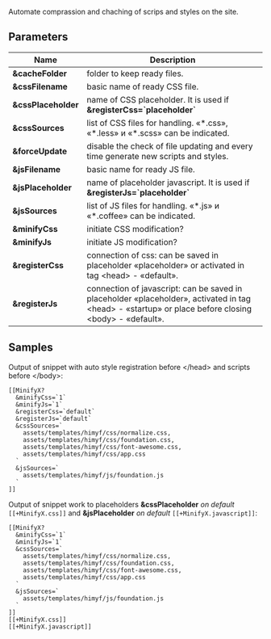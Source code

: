 Automate comprassion and chaching of scrips and styles on the site.

## Parameters
Name                | Description
--------------------|-------------------------------------------------------------------------------------------------------------------------------------------------------
**&cacheFolder**    | folder to keep ready files.
**&cssFilename**    | basic name of ready CSS file.
**&cssPlaceholder** | name of CSS placeholder. It is used if **&registerCss=\`placeholder\`**
**&cssSources**     | list of CSS files for handling. «\*.css», «\*.less» и «\*.scss» can be indicated.
**&forceUpdate**    | disable the check of file updating and every time generate new scripts and styles.
**&jsFilename**     | basic name for ready JS file.
**&jsPlaceholder**  | name of placeholder javascript. It is used if **&registerJs=\`placeholder\`**
**&jsSources**      | list of JS files for handling. «\*.js» и «\*.coffee» can be indicated.
**&minifyCss**      | initiate CSS modification?
**&minifyJs**       | initiate JS modification?
**&registerCss**    | connection of css: can be saved in placeholder «placeholder» or activated in tag <head\> - «default».
**&registerJs**     | connection of javascript: can be saved in placeholder «placeholder», activated in tag <head\> - «startup» or place before closing <body\> - «default».

## Samples

Output of snippet with auto style registration before </head\> and scripts before </body\>:

```modx
[[MinifyX?
  &minifyCss=`1`
  &minifyJs=`1`
  &registerCss=`default`
  &registerJs=`default`
  &cssSources=`
    assets/templates/himyf/css/normalize.css,
    assets/templates/himyf/css/foundation.css,
    assets/templates/himyf/css/font-awesome.css,
    assets/templates/himyf/css/app.css
  `
  &jsSources=`
    assets/templates/himyf/js/foundation.js
  `
]]
```

Output of snippet work to placeholders **&cssPlaceholder** *on default* `[[+MinifyX.css]]` and **&jsPlaceholder** *on default* `[[+MinifyX.javascript]]`:

```modx
[[MinifyX?
  &minifyCss=`1`
  &minifyJs=`1`
  &cssSources=`
    assets/templates/himyf/css/normalize.css,
    assets/templates/himyf/css/foundation.css,
    assets/templates/himyf/css/font-awesome.css,
    assets/templates/himyf/css/app.css
  `
  &jsSources=`
    assets/templates/himyf/js/foundation.js
  `
]]
[[+MinifyX.css]]
[[+MinifyX.javascript]]
```
